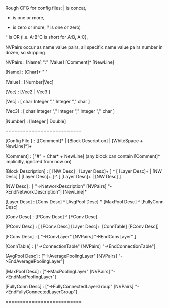 Rough CFG for config files: 
| is concat, 
+ is one or more, 
* is zero or more, 
? is one or zero)

^ is OR (i.e. A:B^C is short for A:B, A:C), 

NVPairs occur as name value pairs, all specific name value pairs number in dozen, so skipping

NVPairs : [Name] ":" [Value] [Comment]* [NewLine]

[Name]  : [Char]+ " "

[Value] : [Number|Vec]

[Vec] : [Vec2 | Vec3 ]

[Vec] : [ char Integer "," Integer "," char ]

[Vec3] : [ char Integer "," Integer "," Integer "," char ]

[Number] : [Integer | Double] 

==========================

[Config File ] :  [[Comment]* | [Block Description] | [WhiteSpace + NewLine]*]+

[Comment] : ["#" + Char* + NewLine] (any block can contain [Comment]* implicitly, ignored from now on)
 
[Block Description] : [ [NW Desc] |  [Layer Desc]+ ] ^ [ [Layer Desc]+ | [NW Desc] | [Layer Desc]+ ] ^ [ [Layer Desc]+ | [NW Desc] ]

[NW Desc] : [ "->NetworkDescription" [NVPairs] "->EndNetworkDescription"] [NewLine]*

[Layer Desc] : [Conv Desc] ^ [AvgPool Desc] ^ [MaxPool Desc] ^ [FullyConn Desc]

[Conv Desc] : [PConv Desc] ^ [FConv Desc]

[PConv Desc] : [  [FConv Desc] [Layer Desc]+ [ConnTable] [FConv Desc]]

[FConv Desc] : [  "->ConvLayer" [NVPairs] "->EndConvLayer" ]

[ConnTable] : ["->ConnectionTable" [NVPairs] "->EndConnectionTable"]

[AvgPool Desc] : ["->AveragePoolingLayer" [NVPairs] "->EndAveragePoolingLayer"]

[MaxPool Desc] : ["->MaxPoolingLayer" [NVPairs] "->EndMaxPoolingLayer"]

[FullyConn Desc] : ["->FullyConnectedLayerGroup" [NVPairs] "->EndFullyConnectedLayerGroup"]


==========================
